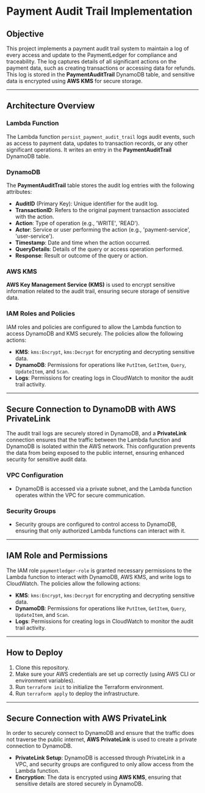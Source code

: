 # Payment Audit Trail Implementation

## Objective

This project implements a payment audit trail system to maintain a log of every access and update to the PaymentLedger for compliance and traceability. The log captures details of all significant actions on the payment data, such as creating transactions or accessing data for refunds. This log is stored in the **PaymentAuditTrail** DynamoDB table, and sensitive data is encrypted using **AWS KMS** for secure storage.

---

## Architecture Overview

### Lambda Function

The Lambda function `persist_payment_audit_trail` logs audit events, such as access to payment data, updates to transaction records, or any other significant operations. It writes an entry in the **PaymentAuditTrail** DynamoDB table.

### DynamoDB

The **PaymentAuditTrail** table stores the audit log entries with the following attributes:

- **AuditID** (Primary Key): Unique identifier for the audit log.
- **TransactionID**: Refers to the original payment transaction associated with the action.
- **Action**: Type of operation (e.g., 'WRITE', 'READ').
- **Actor**: Service or user performing the action (e.g., 'payment-service', 'user-service').
- **Timestamp**: Date and time when the action occurred.
- **QueryDetails**: Details of the query or access operation performed.
- **Response**: Result or outcome of the query or action.

### AWS KMS

**AWS Key Management Service (KMS)** is used to encrypt sensitive information related to the audit trail, ensuring secure storage of sensitive data.

### IAM Roles and Policies

IAM roles and policies are configured to allow the Lambda function to access DynamoDB and KMS securely. The policies allow the following actions:

- **KMS**: `kms:Encrypt`, `kms:Decrypt` for encrypting and decrypting sensitive data.
- **DynamoDB**: Permissions for operations like `PutItem`, `GetItem`, `Query`, `UpdateItem`, and `Scan`.
- **Logs**: Permissions for creating logs in CloudWatch to monitor the audit trail activity.

---

## Secure Connection to DynamoDB with AWS PrivateLink

The audit trail logs are securely stored in DynamoDB, and a **PrivateLink** connection ensures that the traffic between the Lambda function and DynamoDB is isolated within the AWS network. This configuration prevents the data from being exposed to the public internet, ensuring enhanced security for sensitive audit data.

### VPC Configuration

- DynamoDB is accessed via a private subnet, and the Lambda function operates within the VPC for secure communication.

### Security Groups

- Security groups are configured to control access to DynamoDB, ensuring that only authorized Lambda functions can interact with it.

---

## IAM Role and Permissions

The IAM role `paymentledger-role` is granted necessary permissions to the Lambda function to interact with DynamoDB, AWS KMS, and write logs to CloudWatch. The policies allow the following actions:

- **KMS**: `kms:Encrypt`, `kms:Decrypt` for encrypting and decrypting sensitive data.
- **DynamoDB**: Permissions for operations like `PutItem`, `GetItem`, `Query`, `UpdateItem`, and `Scan`.
- **Logs**: Permissions for creating logs in CloudWatch to monitor the audit trail activity.

---

## How to Deploy

1. Clone this repository.
2. Make sure your AWS credentials are set up correctly (using AWS CLI or environment variables).
3. Run `terraform init` to initialize the Terraform environment.
4. Run `terraform apply` to deploy the infrastructure.

---

## Secure Connection with AWS PrivateLink

In order to securely connect to DynamoDB and ensure that the traffic does not traverse the public internet, **AWS PrivateLink** is used to create a private connection to DynamoDB.

- **PrivateLink Setup**: DynamoDB is accessed through PrivateLink in a VPC, and security groups are configured to only allow access from the Lambda function.
- **Encryption**: The data is encrypted using **AWS KMS**, ensuring that sensitive details are stored securely in DynamoDB.
